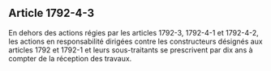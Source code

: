 Article 1792-4-3
----
En dehors des actions régies par les articles 1792-3, 1792-4-1 et 1792-4-2, les
actions en responsabilité dirigées contre les constructeurs désignés aux
articles 1792 et 1792-1 et leurs sous-traitants se prescrivent par dix ans à
compter de la réception des travaux.
